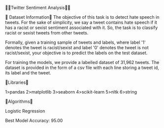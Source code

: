 🚀🚀Twitter Sentiment Analysis🚀🚀

🚀 Dataset Information🚀
The objective of this task is to detect hate speech in tweets. For the sake of simplicity, we say a tweet contains hate speech if it has a racist or sexist sentiment associated with it. So, the task is to classify racist or sexist tweets from other tweets. 

Formally, given a training sample of tweets and labels, where label '1' denotes the tweet is racist/sexist and label '0' denotes the tweet is not racist/sexist, your objective is to predict the labels on the test dataset.

For training the models, we provide a labelled dataset of 31,962 tweets. The dataset is provided in the form of a csv file with each line storing a tweet id, its label and the tweet.


🚀Libraries🚀

1>pandas
2>matplotlib
3>seaborn
4>scikit-learn
5>nltk
6>string

🚀Algorithms🚀

Logistic Regression

Best Model Accuracy: 95.00

 

